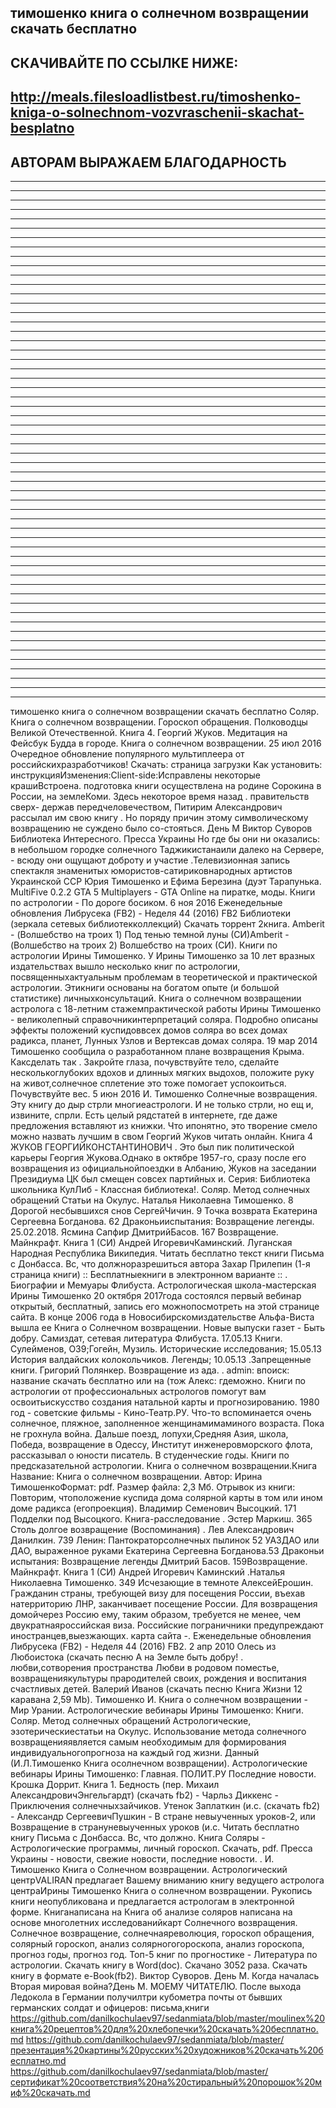 тимошенко книга о солнечном возвращении скачать бесплатно
--------------------------------------------------
СКАЧИВАЙТЕ ПО ССЫЛКЕ НИЖЕ:
--------------------------------------------------
http://meals.filesloadlistbest.ru/timoshenko-kniga-o-solnechnom-vozvraschenii-skachat-besplatno
--------------------------------------------------
АВТОРАМ ВЫРАЖАЕМ БЛАГОДАРНОСТЬ
--------------------------------------------------
--------------------------------------------------
--------------------------------------------------
--------------------------------------------------
--------------------------------------------------
--------------------------------------------------
--------------------------------------------------
--------------------------------------------------
--------------------------------------------------
--------------------------------------------------
--------------------------------------------------
--------------------------------------------------
--------------------------------------------------
--------------------------------------------------
--------------------------------------------------
--------------------------------------------------
--------------------------------------------------
--------------------------------------------------
--------------------------------------------------
--------------------------------------------------
--------------------------------------------------
--------------------------------------------------
--------------------------------------------------
--------------------------------------------------
--------------------------------------------------
--------------------------------------------------
--------------------------------------------------
--------------------------------------------------
--------------------------------------------------
--------------------------------------------------
--------------------------------------------------
--------------------------------------------------
--------------------------------------------------
--------------------------------------------------
--------------------------------------------------
--------------------------------------------------
--------------------------------------------------
--------------------------------------------------
--------------------------------------------------
--------------------------------------------------
--------------------------------------------------
--------------------------------------------------
--------------------------------------------------
--------------------------------------------------
--------------------------------------------------
--------------------------------------------------
--------------------------------------------------
--------------------------------------------------
--------------------------------------------------
--------------------------------------------------
--------------------------------------------------
--------------------------------------------------
--------------------------------------------------
--------------------------------------------------
--------------------------------------------------
--------------------------------------------------
--------------------------------------------------
тимошенко книга о солнечном возвращении скачать бесплатно Соляр. Книга о солнечном возвращении. Гороскоп обращения. Полководцы Великой Отечественной. Книга 4. Георгий Жуков. Медитация на Фейсбук  Будда в городе. Книга о солнечном возвращении. 25 июл 2016  Очередное обновление популярного мультиплеера от российскихразработчиков! Скачать: страница загрузки Как установить: инструкцияИзменения:Client-side:Исправлены некоторые крашиВстроена. подготовка книги осуществлена на родине Сорокина  в России, на землеКоми. Здесь некоторое время назад . правительств сверх- держав передчеловечеством, Питирим Александрович рассылал им свою книгу . Но поряду причин этому символическому возвращению не суждено было со-стояться. День М  Виктор Суворов  Библиотека Интересного. Пресса Украины
Но где бы они ни оказались: в небольшом городке солнечного Таджикистанаили далеко на Сервере, - всюду они ощущают доброту и участие .Телевизионная запись спектакля знаменитых юмористов-сатириковнародных артистов Украинской ССР Юрия Тимошенко и Ефима Березина (дуэт Тарапунька. MultiFive 0.2.2  GTA 5 Multiplayers - GTA Online на пиратке, моды. Книги по астрологии - По дороге босиком. 6 ноя 2016  Еженедельные обновления Либрусека (FB2) - Неделя 44 (2016) FB2 Библиотеки (зеркала сетевых библиотекколлекций)  Скачать торрент  2книга. Amberit - (Волшебство на троих 1) Под тенью темной луны (СИ)Amberit - (Волшебство на троих 2) Волшебство на троих (СИ). Книги по астрологии Ирины Тимошенко. У Ирины Тимошенко за 10 лет вразных издательствах вышло несколько книг по астрологии, посвященныхактуальным проблемам в теоретической и практической астрологии. Этикниги основаны на богатом опыте (и большой статистике) личныхконсультаций. Книга о солнечном возвращении астролога с 18-летним стажемпрактической работы Ирины Тимошенко - великолепный справочникинтерпретаций соляра. Подробно описаны эффекты положений куспидоввсех домов соляра во всех домах радикса, планет, Лунных Узлов и Вертексав домах соляра. 19 мар 2014  Тимошенко сообщила о разработанном плане возвращения Крыма. Каксделать так . Закройте глаза, почувствуйте тело, сделайте несколькоглубоких вдохов и длинных мягких выдохов, положите руку на живот,солнечное сплетение  это тоже помогает успокоиться. Почувствуйте вес. 5 июн 2016  И. Тимошенко Солнечные возвращения. Эту книгу до дыр стрли многиеастрологи. И не только стрли, но ещ и, извините, спрли. Есть целый рядстатей в интернете, где даже предложения вставляют из книжки. Что ипонятно, это творение смело можно назвать лучшим в свом
Георгий Жуков читать онлайн.  Книга 4 ЖУКОВ ГЕОРГИЙКОНСТАНТИНОВИЧ . Это был пик политической карьеры Георгия Жукова.Однако в октябре 1957-го, сразу после его возвращения из официальнойпоездки в Албанию, Жуков на заседании Президиума ЦК был смещен совсех партийных и. Серия: Библиотека школьника  КулЛиб - Классная библиотека!. Cоляр. Метод солнечных обращений  Статьи на Окулус. Наталья Николаевна Тимошенко. 8 Дорогой несбывшихся снов  СергейЧичин. 9 Точка возврата  Екатерина Сергеевна Богданова. 62 Драконьииспытания: Возвращение легенды. 25.02.2018. Ясмина Сапфир  ДмитрийБасов. 167 Возвращение. Майнкрафт. Книга 1 (СИ)  Андрей ИгоревичКаминский. Луганская Народная Республика  Википедия. Читать бесплатно текст книги Письма с Донбасса. Вс, что должноразрешиться автора Захар Прилепин (1-я страница книги) :: Бесплатныекниги в электронном варианте :: . Биографии и Мемуары  Флибуста. Астрологическая школа-мастерская Ирины Тимошенко  20 октября 2017года состоялся первый вебинар  открытый, бесплатный, запись его можнопосмотреть на этой странице сайта.  В конце 2006 года в Новосибирскомиздательстве Альфа-Виста вышла ее Книга о Солнечном возвращении.
Новые выпуски газет - Быть добру. Самиздат, сетевая литература  Флибуста. 17.05.13  Книги. Сулейменов, О39;Гогейн, Музиль. Исторические исследования; 15.05.13  История валдайских колокольчиков. Легенды; 10.05.13 .Запрещенные книги. Григорий Полянкер. Возвращение из ада. . admin: впоиск: название  скачать бесплатно или на  (тож   Алекс: гдеможно. Книги по астрологии от профессиональных астрологов помогут вам освоитьискусство создания натальной карты и прогнозированию. 1980 год - советские фильмы - Кино-Театр.РУ. Что-то вспоминается очень солнечное, пляжное, заполненное женщинамимаминого возраста. Пока не грохнула война. Дальше  поезд, лопухи,Средняя Азия, школа, Победа, возвращение в Одессу, Институт инженеровморского флота,  рассказывал о юности писатель. В студенческие годы. Книги по предсказательной астрологии. Книга о солнечном возвращении.Книга Название: Книга о солнечном возвращении. Автор: Ирина ТимошенкоФормат: pdf. Размер файла: 2,3 Мб. Отрывок из книги: Повторим, чтоположение куспида дома солярной карты в том или ином доме радикса (егопроекция). Владимир Семенович Высоцкий. 171 Подделки под Высоцкого. Книга-расследование . Эстер Маркиш. 365 Столь долгое возвращение (Воспоминания) . Лев Александрович Данилкин. 739 Ленин: Пантократорсолнечных пылинок
52 УАЗДАО или ДАО, выраженное руками  Екатерина Сергеевна Богданова.53 Драконьи испытания: Возвращение легенды  Дмитрий Басов. 159Возвращение. Майнкрафт. Книга 1 (СИ)  Андрей Игоревич Каминский .Наталья Николаевна Тимошенко. 349 Исчезающие в темноте  АлексейЕрошин. Гражданин страны, требующей визу для посещения России, въехав натерриторию ЛНР, заканчивает посещение России. Для возвращения домойчерез Россию ему, таким образом, требуется не менее, чем двукратнаяроссийская виза. Российские пограничники предупреждают иностранцев,выезжающих. карта сайта -. Еженедельные обновления Либрусека (FB2) - Неделя 44 (2016) FB2. 2 апр 2010  Олесь из Любоистока (скачать песню А на Земле быть добру! . любви,сотворения пространства Любви в родовом поместье, возвращениякультуры прародителей своих, рождения и воспитания счастливых детей. Валерий Иванов (скачать песню Книга Жизни 12 каравана 2,59 Mb). Тимошенко И. Книга о солнечном возвращении - Мир Урании. Астрологические вебинары Ирины Тимошенко: Книги. Cоляр. Метод солнечных обращений  Астрологические, эзотерическиестатьи на Окулус.  Использование метода солнечного возвращенияявляется самым необходимым для формирования индивидуальногопрогноза на каждый год жизни. Данный  (И.Л.Тимошенко Книга осолнечном возвращении).
Астрологические вебинары Ирины Тимошенко: Главная. ПОЛИТ.РУ  Последние новости. Крошка Доррит. Книга 1.  Бедность (пер. Михаил АлександровичЭнгельгардт)  (скачать fb2) - Чарльз Диккенс - Приключения солнечныхзайчиков. Утенок Заплаткин (и.с.  (скачать fb2) - Александр СергеевичПушкин - В стране невыученных уроков-2, или Возвращение в странуневыученных уроков (и.с. Читать бесплатно книгу Письма с Донбасса. Вс, что должно. Книга Соляры - Астрологические программы, личный гороскоп. Скачать, pdf. Пресса Украины - новости, свежие новости, последние новости. . И. Тимошенко Книга о Солнечном возвращении. Астрологический центрVALIRAN предлагает Вашему вниманию книгу ведущего астролога центраИрины Тимошенко Книга о солнечном возвращении. Рукопись книги неопубликована и предлагается астрологам в электронной форме. Книганаписана на
Книга об анализе соляров написана на основе многолетних исследованийкарт Солнечного возвращения. Солнечное возвращение, солнечнаяреволюция, гороскоп обращения, солярный гороскоп, анализ солярногогороскопа, анализ гороскопа, прогноз годы, прогноз год. Топ-5 книг по прогностике - Литература по астрологии. Скачать книгу в Word(doc). Скачано 3052 раза. Скачать книгу в формате e-Book(fb2). Виктор Суворов. День М. Когда началась Вторая мировая война?День М. МОЕМУ ЧИТАТЕЛЮ. После выхода Ледокола в Германии получилтри кубометра почты от бывших германских солдат и офицеров: письма,книги
https://github.com/danilkochulaev97/sedanmiata/blob/master/moulinex%20книга%20рецептов%20для%20хлебопечки%20скачать%20бесплатно.md
https://github.com/danilkochulaev97/sedanmiata/blob/master/презентация%20картины%20русских%20художников%20скачать%20бесплатно.md
https://github.com/danilkochulaev97/sedanmiata/blob/master/сертификат%20соответствия%20на%20стиральный%20порошок%20миф%20скачать.md